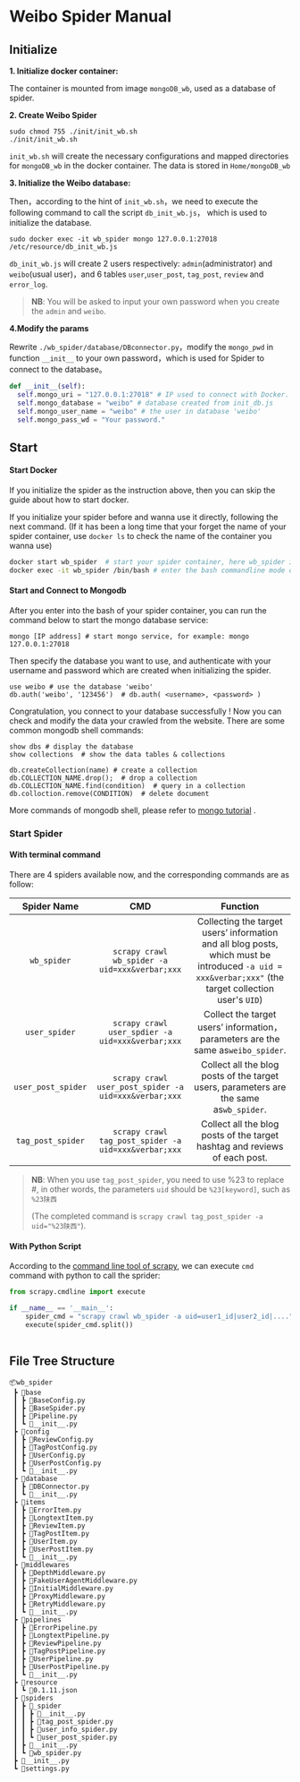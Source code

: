 # Weibo Spider Manual

## Initialize 

**1. Initialize docker container:** 

The container is mounted from image `mongoDB_wb`, used as a database of spider. 

**2. Create Weibo Spider**
```shell
sudo chmod 755 ./init/init_wb.sh
./init/init_wb.sh
```

`init_wb.sh` will create the necessary configurations and mapped directories for `mongoDB_wb` in the docker container.  The data is stored in `Home/mongoDB_wb`


**3. Initialize the Weibo database:**

Then，according to the hint of `init_wb.sh`，we need to execute the following command to call the script `db_init_wb.js`， which is used to initialize the database.

```shell
sudo docker exec -it wb_spider mongo 127.0.0.1:27018 /etc/resource/db_init_wb.js
```

`db_init_wb.js` will create 2 users respectively: `admin`(administrator) and `weibo`(usual user)，and 6 tables `user`,`user_post`, `tag_post`, `review` and `error_log`.


> **NB**:  You will be asked to input your own password when you create the `admin` and `weibo`.


**4.Modify the params**

Rewrite `./wb_spider/database/DBconnector.py`，modify the `mongo_pwd` in function `__init__` to your own password，which is used for Spider to connect to the database。

```python
def __init__(self):
  self.mongo_uri = "127.0.0.1:27018" # IP used to connect with Docker.
  self.mongo_database = "weibo" # database created from init_db.js
  self.mongo_user_name = "weibo" # the user in database 'weibo'
  self.mongo_pass_wd = "Your password."
```

## Start

#### Start Docker

If you initialize the spider as the instruction above, then you can skip the guide about how to start docker.

If you initialize your spider before and wanna use it directly, following the next command. (If it has been a long time that your forget the name of your spider container, use `docker ls` to check the name of the container you wanna use)  

```bash
docker start wb_spider  # start your spider container, here wb_spider is the name of container
docker exec -it wb_spider /bin/bash # enter the bash commandline mode of your spider container 
```

#### Start and Connect to Mongodb

After you enter into the bash of your spider container, you can run the command below to start the mongo database service:

```
mongo [IP address] # start mongo service, for example: mongo 127.0.0.1:27018
```

Then specify the database you want to use, and authenticate with your username and password which are created when initializing the spider.

```
use weibo # use the database 'weibo'
db.auth('weibo', '123456')  # db.auth( <username>, <password> )
```

Congratulation, you connect to your database successfully ! Now you can check and modify the data your crawled from the website. There are some common mongodb shell commands:

```
show dbs # display the database
show collections  # show the data tables & collections

db.createCollection(name) # create a collection
db.COLLECTION_NAME.drop();  # drop a collection
db.COLLECTION_NAME.find(condition)  # query in a collection
db.colloction.remove(CONDITION)  # delete document
```

 More commands of mongodb shell, please refer to [mongo tutorial](https://tecadmin.net/tutorial/mongodb/mongodb-tutorials/) .

### Start Spider 

#### With terminal command

There are 4 spiders available now, and the corresponding commands are as follow:

|  Spider Name   |                    CMD                     |                           Function                           |
| :------------: | :----------------------------------------: | :----------------------------------------------------------: |
| `wb_spider` | `scrapy crawl wb_spider -a uid=xxx&verbar;xxx` | Collecting the target users’ information and all blog posts, which must be introduced `-a uid = xxx&verbar;xxx"` (the target collection user's `UID`) |
| `user_spider`  | `scrapy crawl user_spdier -a uid=xxx&verbar;xxx`  | Collect the target users’ information， parameters are the same as`weibo_spider`. |
| `user_post_spider`  | `scrapy crawl user_post_spider -a uid=xxx&verbar;xxx`  | Collect all the blog posts of the target users, parameters are the same as`wb_spider`. |
| `tag_post_spider`  | `scrapy crawl tag_post_spider -a uid=xxx&verbar;xxx`  | Collect all the blog posts of the target hashtag and reviews of each post. |

>**NB**: When you use `tag_post_spider`, you need to use $\%23$ to replace $\#$, in other words, the parameters `uid` should be `%23[keyword]`, such as `%23陕西` 
>
>(The completed command is `scrapy crawl tag_post_spider -a uid="%23陕西"`).

#### With Python Script

According to the [command line tool of scrapy](https://doc.scrapy.org/en/latest/topics/commands.html?highlight=scrapy%20crawl), we can execute `cmd` command with python to call the sprider:

```python
from scrapy.cmdline import execute

if __name__ == '__main__':
    spider_cmd = "scrapy crawl wb_spider -a uid=user1_id|user2_id|...."
    execute(spider_cmd.split())
    
```



## File Tree Structure

```
📦wb_spider
 ┣ 📂base
 ┃ ┣ 📜BaseConfig.py
 ┃ ┣ 📜BaseSpider.py
 ┃ ┣ 📜Pipeline.py
 ┃ ┗ 📜__init__.py
 ┣ 📂config
 ┃ ┣ 📜ReviewConfig.py
 ┃ ┣ 📜TagPostConfig.py
 ┃ ┣ 📜UserConfig.py
 ┃ ┣ 📜UserPostConfig.py
 ┃ ┗ 📜__init__.py
 ┣ 📂database
 ┃ ┣ 📜DBConnector.py
 ┃ ┗ 📜__init__.py
 ┣ 📂items
 ┃ ┣ 📜ErrorItem.py
 ┃ ┣ 📜LongtextItem.py
 ┃ ┣ 📜ReviewItem.py
 ┃ ┣ 📜TagPostItem.py
 ┃ ┣ 📜UserItem.py
 ┃ ┣ 📜UserPostItem.py
 ┃ ┗ 📜__init__.py
 ┣ 📂middlewares
 ┃ ┣ 📜DepthMiddleware.py
 ┃ ┣ 📜FakeUserAgentMiddleware.py
 ┃ ┣ 📜InitialMiddleware.py
 ┃ ┣ 📜ProxyMiddleware.py
 ┃ ┣ 📜RetryMiddleware.py
 ┃ ┗ 📜__init__.py
 ┣ 📂pipelines
 ┃ ┣ 📜ErrorPipeline.py
 ┃ ┣ 📜LongtextPipeline.py
 ┃ ┣ 📜ReviewPipeline.py
 ┃ ┣ 📜TagPostPipeline.py
 ┃ ┣ 📜UserPipeline.py
 ┃ ┣ 📜UserPostPipeline.py
 ┃ ┗ 📜__init__.py
 ┣ 📂resource
 ┃ ┗ 📜0.1.11.json
 ┣ 📂spiders
 ┃ ┣ 📂_spider
 ┃ ┃ ┣ 📜__init__.py
 ┃ ┃ ┣ 📜tag_post_spider.py
 ┃ ┃ ┣ 📜user_info_spider.py
 ┃ ┃ ┗ 📜user_post_spider.py
 ┃ ┣ 📜__init__.py
 ┃ ┗ 📜wb_spider.py
 ┣ 📜__init__.py
 ┗ 📜settings.py
```
